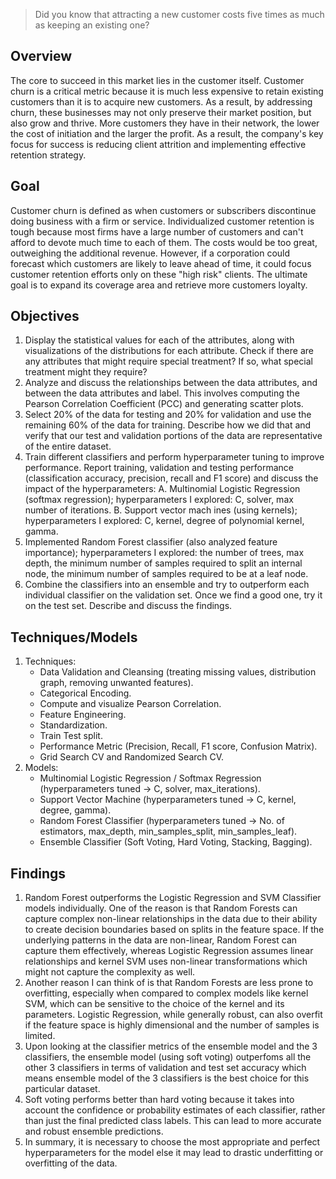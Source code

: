 > Did you know that attracting a new customer costs five times as much as keeping an existing one?

## Overview
The core to succeed in this market lies in the customer itself. Customer churn is a critical metric because it is much less expensive to retain existing customers than it is to acquire new customers. As a result, by addressing churn, these businesses may not only preserve their market position, but also grow and thrive. More customers they have in their network, the lower the cost of initiation and the larger the profit. As a result, the company's key focus for success is reducing client attrition and implementing effective retention strategy.

## Goal
Customer churn is defined as when customers or subscribers discontinue doing business with a firm or service. Individualized customer retention is tough because most firms have a large number of customers and can't afford to devote much time to each of them. The costs would be too great, outweighing the additional revenue. However, if a corporation could forecast which customers are likely to leave ahead of time, it could focus customer retention efforts only on these "high risk" clients. The ultimate goal is to expand its coverage area and retrieve more customers loyalty.

## Objectives
1. Display the statistical values for each of the attributes, along with visualizations of the distributions for each attribute. Check if there are any attributes that might require special treatment? If so, what special treatment might they require?
2. Analyze and discuss the relationships between the data attributes, and between the data attributes and label. This involves computing the Pearson Correlation Coefficient (PCC) and generating scatter plots.
3. Select 20% of the data for testing and 20% for validation and use the remaining 60% of the data for training. Describe how we did that and verify that our test and validation portions of the data are representative of the entire dataset.
4. Train different classifiers and perform hyperparameter tuning to improve performance. Report training, validation and testing performance (classification accuracy, precision, recall and F1 score) and discuss the impact of the hyperparameters:
A. Multinomial Logistic Regression (softmax regression); hyperparameters I explored: C, solver, max number of iterations.
B. Support vector mach ines (using kernels); hyperparameters I explored: C, kernel, degree
of polynomial kernel, gamma.
5. Implemented Random Forest classifier (also analyzed feature importance); hyperparameters
I explored: the number of trees, max depth, the minimum number of samples required to split an internal node, the minimum number of samples required to be at a leaf node.
6. Combine the classifiers into an ensemble and try to outperform each individual classifier on the validation set. Once we find a good one, try it on the test set. Describe and discuss the findings.

## Techniques/Models
1. Techniques:
   - Data Validation and Cleansing (treating missing values, distribution graph, removing unwanted features).
   - Categorical Encoding.
   - Compute and visualize Pearson Correlation.
   - Feature Engineering.
   - Standardization.
   - Train Test split.
   - Performance Metric (Precision, Recall, F1 score, Confusion Matrix).
   - Grid Search CV and Randomized Search CV.
2. Models:
   - Multinomial Logistic Regression / Softmax Regression (hyperparameters tuned -> C, solver, max_iterations).
   - Support Vector Machine (hyperparameters tuned -> C, kernel, degree, gamma).
   - Random Forest Classifier (hyperparameters tuned -> No. of estimators, max_depth, min_samples_split, min_samples_leaf).
   - Ensemble Classifier (Soft Voting, Hard Voting, Stacking, Bagging).
  
## Findings
1. Random Forest outperforms the Logistic Regression and SVM Classifier models individually. One of the reason is that Random Forests can capture complex non-linear relationships in the data due to their ability to create decision boundaries based on splits in the feature space. If the underlying patterns in the data are non-linear, Random Forest can capture them effectively, whereas Logistic Regression assumes linear relationships and kernel SVM uses non-linear transformations which might not capture the complexity as well.
2. Another reason I can think of is that Random Forests are less prone to overfitting, especially when compared to complex models like kernel SVM, which can be sensitive to the choice of the kernel and its parameters. Logistic Regression, while generally robust, can also overfit if the feature space is highly dimensional and the number of samples is limited.
3. Upon looking at the classifier metrics of the ensemble model and the 3 classifiers, the ensemble model (using soft voting) outperfoms all the other 3 classifiers in terms of validation and test set accuracy which means ensemble model of the 3 classifiers is the best choice for this particular dataset.
4. Soft voting performs better than hard voting because it takes into account the confidence or probability estimates of each classifier, rather than just the final predicted class labels. This can lead to more accurate and robust ensemble predictions.
5. In summary, it is necessary to choose the most appropriate and perfect hyperparameters for the model else it may lead to drastic underfitting or overfitting of the data.
